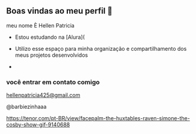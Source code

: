 ## Boas vindas ao meu perfil 💟

meu nome È Hellen Patricia

- Estou estudando na [Alura](
- Utilizo esse espaço para minha organização e compartilhamento dos meus projetos desenvolvidos

- 
### você entrar em contato comigo 

hellenpatricia425@gmail.com

@barbiezinhaaa

https://tenor.com/pt-BR/view/facepalm-the-huxtables-raven-simone-the-cosby-show-gif-9140688
